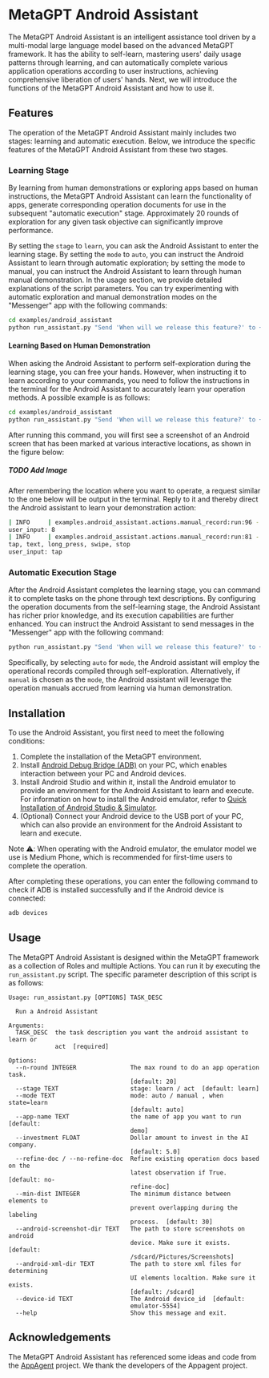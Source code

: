 # MetaGPT Android Assistant

The MetaGPT Android Assistant is an intelligent assistance tool driven by a multi-modal large language model based on the advanced MetaGPT framework.  It has the ability to self-learn, mastering users' daily usage patterns through learning, and can automatically complete various application operations according to user instructions, achieving comprehensive liberation of users' hands.
Next, we will introduce the functions of the MetaGPT Android Assistant and how to use it.

## Features

The operation of the MetaGPT Android Assistant mainly includes two stages: learning and automatic execution. Below, we introduce the specific features of the MetaGPT Android Assistant from these two stages.

### Learning Stage

By learning from human demonstrations or exploring apps based on human instructions, the MetaGPT Android Assistant can learn the functionality of apps, generate corresponding operation documents for use in the subsequent "automatic execution" stage. Approximately 20 rounds of exploration for any given task objective can significantly improve performance.

By setting the `stage` to `learn`, you can ask the Android Assistant to enter the learning stage. By setting the `mode` to `auto`, you can instruct the Android Assistant to learn through automatic exploration; by setting the mode to manual, you can instruct the Android Assistant to learn through human manual demonstration. In the usage section, we provide detailed explanations of the script parameters. You can try experimenting with automatic exploration and manual demonstration modes on the "Messenger" app with the following commands:

```bash
cd examples/android_assistant
python run_assistant.py "Send 'When will we release this feature?' to +86 8888888" --stage "learn" --mode "auto or manual" --app-name "Messenger"
```

#### Learning Based on Human Demonstration
When asking the Android Assistant to perform self-exploration during the learning stage, you can free your hands. However, when instructing it to learn according to your commands, you need to follow the instructions in the terminal for the Android Assistant to accurately learn your operation methods.
A possible example is as follows:

```bash
cd examples/android_assistant
python run_assistant.py "Send 'When will we release this feature?' to +86 8888888" --stage "learn" --mode "manual" --app-name "Messenger"
```

After running this command, you will first see a screenshot of an Android screen that has been marked at various interactive locations, as shown in the figure below:
##### TODO Add Image
After remembering the location where you want to operate, a request similar to the one below will be output in the terminal. Reply to it and thereby direct the Android assistant to learn your demonstration action:

```bash
| INFO     | examples.android_assistant.actions.manual_record:run:96 - Which element do you want to tap? Choose a numeric tag from 1 to 11:
user_input: 8
| INFO     | examples.android_assistant.actions.manual_record:run:81 - Choose one of the following actions you want to perform on the current screen:
tap, text, long_press, swipe, stop
user_input: tap
```

### Automatic Execution Stage
After the Android Assistant completes the learning stage, you can command it to complete tasks on the phone through text descriptions. By configuring the operation documents from the self-learning stage, the Android Assistant has richer prior knowledge, and its execution capabilities are further enhanced.
You can instruct the Android Assistant to send messages in the "Messenger" app with the following command:
```bash
python run_assistant.py "Send 'When will we release this feature?' to +86 8888888" --stage "act" --mode "auto or manual" --app-name "Messenger"
```
Specifically, by selecting `auto` for `mode`, the Android assistant will employ the operational records compiled through self-exploration. Alternatively, if `manual` is chosen as the `mode`, the Android assistant will leverage the operation manuals accrued from learning via human demonstration.

## Installation
To use the Android Assistant, you first need to meet the following conditions:
1. Complete the installation of the MetaGPT environment.
2. Install [Android Debug Bridge (ADB)](https://developer.android.com/tools/adb?hl=zh-cn) on your PC, which enables interaction between your PC and Android devices.
3. Install Android Studio and within it, install the Android emulator to provide an environment for the Android Assistant to learn and execute. For information on how to install the Android emulator, refer to [Quick Installation of Android Studio & Simulator](https://dev.weixin.qq.com/docs/framework/dev/framework/env/android-simulator.html).
4. (Optional) Connect your Android device to the USB port of your PC, which can also provide an environment for the Android Assistant to learn and execute.

Note ⚠️: When operating with the Android emulator, the emulator model we use is Medium Phone, which is recommended for first-time users to complete the operation.

After completing these operations, you can enter the following command to check if ADB is installed successfully and if the Android device is connected:
```bash
adb devices
```

## Usage
The MetaGPT Android Assistant is designed within the MetaGPT framework as a collection of Roles and multiple Actions. You can run it by executing the `run_assistant.py` script. The specific parameter description of this script is as follows:
```text
Usage: run_assistant.py [OPTIONS] TASK_DESC

  Run a Android Assistant

Arguments:
  TASK_DESC  the task description you want the android assistant to learn or
             act  [required]

Options:
  --n-round INTEGER               The max round to do an app operation task.
                                  [default: 20]
  --stage TEXT                    stage: learn / act  [default: learn]
  --mode TEXT                     mode: auto / manual , when state=learn
                                  [default: auto]
  --app-name TEXT                 the name of app you want to run  [default:
                                  demo]
  --investment FLOAT              Dollar amount to invest in the AI company.
                                  [default: 5.0]
  --refine-doc / --no-refine-doc  Refine existing operation docs based on the
                                  latest observation if True.  [default: no-
                                  refine-doc]
  --min-dist INTEGER              The minimum distance between elements to
                                  prevent overlapping during the labeling
                                  process.  [default: 30]
  --android-screenshot-dir TEXT   The path to store screenshots on android
                                  device. Make sure it exists.  [default:
                                  /sdcard/Pictures/Screenshots]
  --android-xml-dir TEXT          The path to store xml files for determining
                                  UI elements localtion. Make sure it exists.
                                  [default: /sdcard]
  --device-id TEXT                The Android device_id  [default:
                                  emulator-5554]
  --help                          Show this message and exit.
```

## Acknowledgements
The MetaGPT Android Assistant has referenced some ideas and code from the [AppAgent](https://github.com/mnotgod96/AppAgent) project. We thank the developers of the Appagent project.

